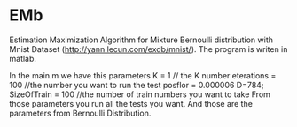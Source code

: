 EMb
===

Estimation Maximization Algorithm for Mixture Bernoulli distribution with Mnist Dataset (http://yann.lecun.com/exdb/mnist/). 
The program is writen in matlab. 

In the main.m we have this parameters
K  = 1 // the K number
eterations = 100 //the number you want to run the test 
posflor = 0.000006 
D=784; 
SizeOfTrain = 100 //the number of train numbers you want to take
From those parameters you run all the tests you want. And those are the parameters from Bernoulli Distribution.



